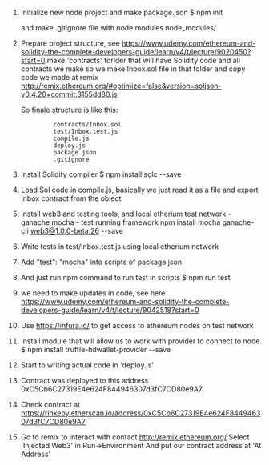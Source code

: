 1. Initialize new node project and make package.json
    $ npm init

   and make .gitignore file with node modules node_modules/

2. Prepare project structure, see https://www.udemy.com/ethereum-and-solidity-the-complete-developers-guide/learn/v4/t/lecture/9020450?start=0
    make 'contracts' forlder that will have Solidity code and all contracts we make
    so we make Inbox.sol file in that folder and copy code we made at remix
    http://remix.ethereum.org/#optimize=false&version=soljson-v0.4.20+commit.3155dd80.js

    So finale structure is like this:

                contracts/Inbox.sol
                test/Inbox.test.js
                compile.js
                deploy.js
                package.json
                .gitignore

3. Install Solidity compiler
    $ npm install solc --save

4. Load Sol code in compile.js, basically we just read it as a file and export Inbox contract from the object

5. Install web3 and testing tools, and local etherium test network - ganache
   mocha - test running framework
    npm install mocha ganache-cli web3@1.0.0-beta.26 --save 

6. Write tests in test/Inbox.test.js using local etherium network
7. Add "test": "mocha" into scripts of package.json
8. And just run npm command to run test in scripts
    $ npm run test

9. we need to make updates in code, see here https://www.udemy.com/ethereum-and-solidity-the-complete-developers-guide/learn/v4/t/lecture/9042518?start=0

10. Use https://infura.io/ to get access to ethereum nodes on test network

11. Install module that will allow us to work with provider to connect to node
    $ npm install truffle-hdwallet-provider --save

12. Start to writing actual code in 'deploy.js'

13. Contract was deployed to this address
    0xC5Cb6C27319E4e624F844946307d3fC7CD80e9A7

14. Check contract at
    https://rinkeby.etherscan.io/address/0xC5Cb6C27319E4e624F844946307d3fC7CD80e9A7


15. Go to remix to interact with contact http://remix.ethereum.org/
    Select 'Injected Web3' in Run->Environment
    And put our contract address at 'At Address'